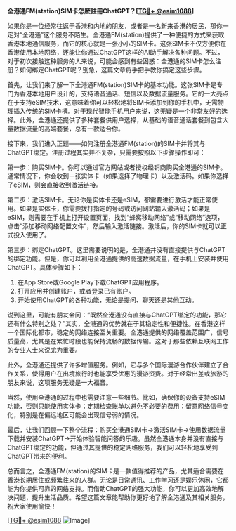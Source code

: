 **全港通FM(station)SIM卡怎麽註冊ChatGPT？[[TG💪+ @esim1088](https://t.me/s/esim1088)]**

如果你是一位经常往返于香港和内地的朋友，或者是一名新来香港的居民，那你一定对“全港通”这个服务不陌生。全港通FM(station)提供了一种便捷的方式来获取香港本地通信服务，而它的核心就是一张小小的SIM卡。这张SIM卡不仅方便你在香港使用本地网络，还能让你通过ChatGPT这样的AI助手解决各种问题。不过，对于初次接触这种服务的人来说，可能会感到有些困惑：全港通的SIM卡怎么注册？如何绑定ChatGPT呢？别急，这篇文章将手把手教你搞定这些步骤。

首先，让我们来了解一下全港通FM(station)SIM卡的基本功能。这张SIM卡是专门为香港本地用户设计的，支持语音通话、短信以及数据流量服务。它的一大亮点在于支持eSIM技术，这意味着你可以轻松地将SIM卡添加到你的手机中，无需物理插入传统的SIM卡槽。对于现代智能手机用户来说，这无疑是一个非常友好的选择。此外，全港通还提供了多种套餐供用户选择，从基础的语音通话套餐到包含大量数据流量的高端套餐，总有一款适合你。

接下来，我们进入正题——如何注册全港通FM(station)的SIM卡并将其与ChatGPT绑定。注册过程其实并不复杂，只需要按照以下步骤操作即可：

第一步：购买SIM卡。你可以通过官方网站或者授权经销商购买全港通的SIM卡。通常情况下，你会收到一张实体卡（如果选择了物理卡）以及激活码。如果你选择了eSIM，则会直接收到激活链接。

第二步：激活SIM卡。无论你是实体卡还是eSIM，都需要进行激活才能正常使用。如果是实体卡，你需要拨打指定的号码或访问网站输入激活码；如果是eSIM，则需要在手机上打开设置页面，找到“蜂窝移动网络”或“移动网络”选项，点击“添加移动网络配置文件”，然后输入激活链接。激活后，你的SIM卡就可以正式投入使用了。

第三步：绑定ChatGPT。这里需要说明的是，全港通并没有直接提供与ChatGPT的绑定功能。但是，你可以利用全港通提供的高速数据流量，在手机上安装并使用ChatGPT。具体步骤如下：
1. 在App Store或Google Play下载ChatGPT应用程序。
2. 打开应用并创建账户，或者登录已有账户。
3. 开始使用ChatGPT的各种功能，无论是提问、聊天还是其他互动。

说到这里，可能有朋友会问：“既然全港通没有直接与ChatGPT绑定的功能，那它还有什么特别之处？”其实，全港通的优势就在于其稳定性和便捷性。在香港这样一个国际化都市，稳定的网络连接至关重要。全港通提供的网络覆盖范围广，信号质量高，尤其是在繁忙时段也能保持流畅的数据传输。这对于那些依赖互联网工作的专业人士来说尤为重要。

此外，全港通还提供了许多增值服务。例如，它与多个国际漫游合作伙伴建立了合作关系，使得用户在出境旅行时也能享受优惠的漫游资费。对于经常出差或旅游的朋友来说，这项服务无疑是一大福音。

当然，使用全港通的过程中也需要注意一些细节。比如，确保你的设备支持eSIM功能，否则只能使用实体卡；定期检查账单以避免不必要的费用；留意网络信号变化，特别是在偏远地区可能会出现信号弱的情况。

最后，让我们回顾一下整个流程：购买全港通SIM卡→激活SIM卡→使用数据流量下载并安装ChatGPT→开始体验智能问答的乐趣。虽然全港通本身并没有直接与ChatGPT绑定的功能，但通过其提供的稳定网络服务，我们可以轻松地享受到ChatGPT带来的便利。

总而言之，全港通FM(station)的SIM卡是一款值得推荐的产品，尤其适合需要在香港长期居住或频繁往来的人群。无论是日常通讯、工作学习还是娱乐休闲，它都能为你提供可靠的网络支持。而借助ChatGPT的强大功能，你可以更加高效地解决问题，提升生活品质。希望这篇文章能帮助你更好地了解全港通及其相关服务，祝大家使用愉快！

[[TG💪+ @esim1088](https://t.me/s/esim1088) ![Image](https://i.postimg.cc/4NQfJmqS/Snipaste-2025-05-13-00-14-12.png)]